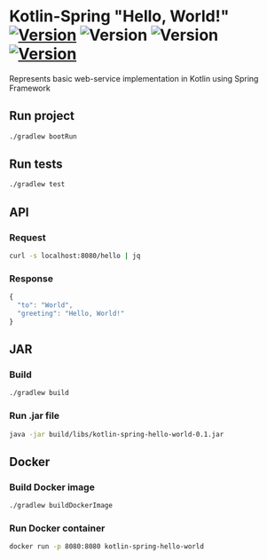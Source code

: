 # Kotlin-Spring "Hello, World!" [![Version](https://img.shields.io/badge/Version-0.1-color.svg)](https://github.com/igabaydulin/kotlin-spring-hello-world) ![Version](https://img.shields.io/badge/Java-OpenJDK%201.8-dd0000.svg?logo=java) ![Version](https://img.shields.io/badge/Kotlin-1.3.50-0095d5.svg?logo=kotlin) [![Version](https://img.shields.io/badge/Gradle-5.6-1ba8cb.svg)](https://docs.gradle.org/5.6/release-notes.html)

Represents basic web-service implementation in Kotlin using Spring Framework

## Run project
```bash
./gradlew bootRun
```

## Run tests
```bash
./gradlew test
```

## API
### Request
```bash
curl -s localhost:8080/hello | jq
```

### Response
```javascript
{
  "to": "World",
  "greeting": "Hello, World!"
}

```

## JAR
### Build
```bash
./gradlew build
```

### Run .jar file
```bash
java -jar build/libs/kotlin-spring-hello-world-0.1.jar
```

## Docker
### Build Docker image
```bash
./gradlew buildDockerImage
```

### Run Docker container
```bash
docker run -p 8080:8080 kotlin-spring-hello-world
```
